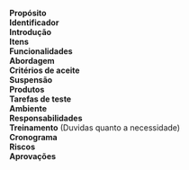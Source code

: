 **Propósito**  
**Identificador**  
**Introdução**  
**Itens**  
**Funcionalidades**  
**Abordagem**  
**Critérios de aceite**  
**Suspensão**  
**Produtos**  
**Tarefas de teste**  
**Ambiente**  
**Responsabilidades**  
**Treinamento** (Duvidas quanto a necessidade)  
**Cronograma**  
**Riscos**  
**Aprovações**